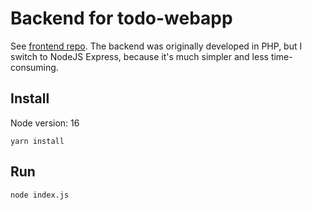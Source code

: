 # Backend for todo-webapp

See [frontend repo](https://github.com/Smail/todo-webapp-frontend). The backend was originally developed in PHP, but I
switch to NodeJS Express, because it's much simpler and less time-consuming.

## Install

Node version: 16

``yarn install``

## Run

``node index.js``
